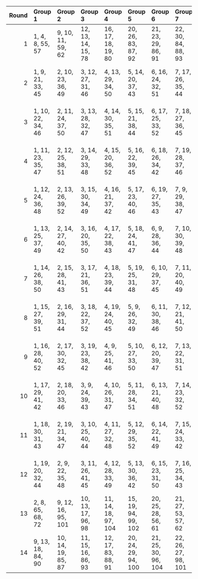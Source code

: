 |   Round | Group 1           | Group 2            | Group 3            | Group 4             | Group 5             | Group 6             | Group 7             | Group 8             | Group 9             | Group 10             | Group 11            | Group 12            | Group 13            | Group 14            | Group 15             | Group 16            | Group 17       | Group 18       | Group 19       | Group 20        | Group 21        | Group 22        |
|--------:|:------------------|:-------------------|:-------------------|:--------------------|:--------------------|:--------------------|:--------------------|:--------------------|:--------------------|:---------------------|:--------------------|:--------------------|:--------------------|:--------------------|:---------------------|:--------------------|:---------------|:---------------|:---------------|:----------------|:----------------|:----------------|
|       1 | 1, 4, 8, 55, 57   | 9, 10, 11, 59, 62  | 12, 13, 14, 15, 78 | 16, 17, 18, 19, 80  | 20, 26, 83, 87, 92  | 21, 23, 29, 86, 91  | 22, 30, 84, 88, 93  | 24, 27, 85, 89, 90  | 25, 67, 68, 69, 70  | 28, 71, 72, 73, 74   | 32, 36, 41, 76, 82  | 42, 47, 50, 97, 102 | 43, 49, 94, 98, 103 | 44, 46, 95, 99, 104 | 45, 52, 96, 100, 101 | 48, 51, 64, 65, 66  | 2, 5, 56, 63   | 3, 7, 54, 60   | 6, 53, 58, 61  | 31, 35, 40, 79  | 33, 37, 38, 77  | 34, 39, 75, 81  |
|       2 | 1, 9, 21, 33, 45  | 2, 10, 23, 36, 49  | 3, 12, 27, 31, 46  | 4, 13, 29, 34, 50   | 5, 14, 20, 37, 43   | 6, 16, 24, 32, 51   | 7, 17, 26, 35, 44   | 8, 18, 28, 38, 48   | 53, 74, 82, 93, 104 | 54, 64, 75, 85, 97   | 56, 66, 78, 91, 94  | 58, 68, 81, 86, 102 | 60, 70, 76, 92, 99  | 61, 71, 77, 84, 103 | 62, 72, 79, 87, 96   | 63, 73, 80, 90, 100 | 11, 25, 39, 42 | 15, 22, 40, 47 | 19, 30, 41, 52 | 55, 65, 88, 101 | 57, 67, 83, 98  | 59, 69, 89, 95  |
|       3 | 1, 10, 22, 34, 46 | 2, 11, 24, 37, 50  | 3, 13, 28, 32, 47  | 4, 14, 30, 35, 51   | 5, 15, 21, 38, 44   | 6, 17, 25, 33, 52   | 7, 18, 27, 36, 45   | 8, 19, 29, 39, 49   | 54, 65, 76, 86, 98  | 55, 66, 77, 89, 102  | 56, 67, 79, 92, 95  | 57, 68, 80, 84, 99  | 58, 69, 82, 87, 103 | 59, 70, 75, 90, 96  | 61, 72, 78, 85, 104  | 63, 74, 81, 91, 101 | 9, 20, 31, 42  | 12, 26, 40, 43 | 16, 23, 41, 48 | 53, 64, 83, 94  | 60, 71, 93, 100 | 62, 73, 88, 97  |
|       4 | 1, 11, 23, 35, 47 | 2, 12, 25, 38, 51  | 3, 14, 29, 33, 48  | 4, 15, 20, 36, 52   | 5, 16, 22, 39, 45   | 6, 18, 26, 34, 42   | 7, 19, 28, 37, 46   | 8, 9, 30, 40, 50    | 53, 65, 75, 84, 95  | 55, 67, 78, 90, 103  | 57, 69, 81, 85, 100 | 59, 71, 76, 91, 97  | 60, 72, 77, 83, 101 | 61, 73, 79, 86, 94  | 62, 74, 80, 89, 98   | 63, 64, 82, 92, 102 | 10, 21, 32, 43 | 13, 27, 41, 44 | 17, 24, 31, 49 | 54, 66, 87, 99  | 56, 68, 93, 96  | 58, 70, 88, 104 |
|       5 | 1, 12, 24, 36, 48 | 2, 13, 26, 39, 52  | 3, 15, 30, 34, 49  | 4, 16, 21, 37, 42   | 5, 17, 23, 40, 46   | 6, 19, 27, 35, 43   | 7, 9, 29, 38, 47    | 8, 10, 20, 41, 51   | 53, 66, 76, 85, 96  | 54, 67, 77, 88, 100  | 55, 68, 79, 91, 104 | 56, 69, 80, 83, 97  | 57, 70, 82, 86, 101 | 58, 71, 75, 89, 94  | 60, 73, 78, 84, 102  | 62, 64, 81, 90, 99  | 11, 22, 33, 44 | 14, 28, 31, 45 | 18, 25, 32, 50 | 59, 72, 92, 98  | 61, 74, 87, 95  | 63, 65, 93, 103 |
|       6 | 1, 13, 25, 37, 49 | 2, 14, 27, 40, 42  | 3, 16, 20, 35, 50  | 4, 17, 22, 38, 43   | 5, 18, 24, 41, 47   | 6, 9, 28, 36, 44    | 7, 10, 30, 39, 48   | 8, 11, 21, 31, 52   | 54, 68, 78, 89, 101 | 56, 70, 81, 84, 98   | 58, 72, 76, 90, 95  | 59, 73, 77, 93, 99  | 60, 74, 79, 85, 103 | 61, 64, 80, 88, 96  | 62, 65, 82, 91, 100  | 63, 66, 75, 83, 104 | 12, 23, 34, 45 | 15, 29, 32, 46 | 19, 26, 33, 51 | 53, 67, 86, 97  | 55, 69, 92, 94  | 57, 71, 87, 102 |
|       7 | 1, 14, 26, 38, 50 | 2, 15, 28, 41, 43  | 3, 17, 21, 36, 51  | 4, 18, 23, 39, 44   | 5, 19, 25, 31, 48   | 6, 10, 29, 37, 45   | 7, 11, 20, 40, 49   | 8, 12, 22, 32, 42   | 53, 68, 77, 87, 98  | 54, 69, 79, 90, 102  | 55, 70, 80, 93, 95  | 56, 71, 82, 85, 99  | 57, 72, 75, 88, 103 | 59, 74, 78, 83, 100 | 61, 65, 81, 89, 97   | 63, 67, 76, 84, 94  | 9, 27, 34, 52  | 13, 24, 35, 46 | 16, 30, 33, 47 | 58, 73, 91, 96  | 60, 64, 86, 104 | 62, 66, 92, 101 |
|       8 | 1, 15, 27, 39, 51 | 2, 16, 29, 31, 44  | 3, 18, 22, 37, 52  | 4, 19, 24, 40, 45   | 5, 9, 26, 32, 49    | 6, 11, 30, 38, 46   | 7, 12, 21, 41, 50   | 8, 13, 23, 33, 43   | 53, 69, 78, 88, 99  | 55, 71, 81, 83, 96   | 57, 73, 76, 89, 104 | 58, 74, 77, 92, 97  | 59, 64, 79, 84, 101 | 60, 65, 80, 87, 94  | 61, 66, 82, 90, 98   | 62, 67, 75, 93, 102 | 10, 28, 35, 42 | 14, 25, 36, 47 | 17, 20, 34, 48 | 54, 70, 91, 103 | 56, 72, 86, 100 | 63, 68, 85, 95  |
|       9 | 1, 16, 28, 40, 52 | 2, 17, 30, 32, 45  | 3, 19, 23, 38, 42  | 4, 9, 25, 41, 46    | 5, 10, 27, 33, 50   | 6, 12, 20, 39, 47   | 7, 13, 22, 31, 51   | 8, 14, 24, 34, 44   | 53, 70, 79, 89, 100 | 54, 71, 80, 92, 104  | 55, 72, 82, 84, 97  | 56, 73, 75, 87, 101 | 58, 64, 78, 93, 98  | 60, 66, 81, 88, 95  | 62, 68, 76, 83, 103  | 63, 69, 77, 86, 96  | 11, 29, 36, 43 | 15, 26, 37, 48 | 18, 21, 35, 49 | 57, 74, 90, 94  | 59, 65, 85, 102 | 61, 67, 91, 99  |
|      10 | 1, 17, 29, 41, 42 | 2, 18, 20, 33, 46  | 3, 9, 24, 39, 43   | 4, 10, 26, 31, 47   | 5, 11, 28, 34, 51   | 6, 13, 21, 40, 48   | 7, 14, 23, 32, 52   | 8, 15, 25, 35, 45   | 54, 72, 81, 93, 94  | 56, 74, 76, 88, 102  | 57, 64, 77, 91, 95  | 58, 65, 79, 83, 99  | 59, 66, 80, 86, 103 | 60, 67, 82, 89, 96  | 61, 68, 75, 92, 100  | 63, 70, 78, 87, 97  | 12, 30, 37, 44 | 16, 27, 38, 49 | 19, 22, 36, 50 | 53, 71, 90, 101 | 55, 73, 85, 98  | 62, 69, 84, 104 |
|      11 | 1, 18, 30, 31, 43 | 2, 19, 21, 34, 47  | 3, 10, 25, 40, 44  | 4, 11, 27, 32, 48   | 5, 12, 29, 35, 52   | 6, 14, 22, 41, 49   | 7, 15, 24, 33, 42   | 8, 16, 26, 36, 46   | 53, 72, 80, 91, 102 | 54, 73, 82, 83, 95   | 55, 74, 75, 86, 99  | 57, 65, 78, 92, 96  | 59, 67, 81, 87, 104 | 61, 69, 76, 93, 101 | 62, 70, 77, 85, 94   | 63, 71, 79, 88, 98  | 9, 23, 37, 51  | 13, 20, 38, 45 | 17, 28, 39, 50 | 56, 64, 89, 103 | 58, 66, 84, 100 | 60, 68, 90, 97  |
|      12 | 1, 19, 20, 32, 44 | 2, 9, 22, 35, 48   | 3, 11, 26, 41, 45  | 4, 12, 28, 33, 49   | 5, 13, 30, 36, 42   | 6, 15, 23, 31, 50   | 7, 16, 25, 34, 43   | 8, 17, 27, 37, 47   | 53, 73, 81, 92, 103 | 55, 64, 76, 87, 100  | 56, 65, 77, 90, 104 | 57, 66, 79, 93, 97  | 58, 67, 80, 85, 101 | 59, 68, 82, 88, 94  | 60, 69, 75, 91, 98   | 62, 71, 78, 86, 95  | 10, 24, 38, 52 | 14, 21, 39, 46 | 18, 29, 40, 51 | 54, 74, 84, 96  | 61, 70, 83, 102 | 63, 72, 89, 99  |
|      13 | 2, 8, 65, 68, 72  | 9, 12, 16, 95, 101 | 10, 13, 17, 96, 98 | 11, 14, 18, 97, 104 | 15, 19, 94, 99, 102 | 20, 25, 28, 56, 61  | 21, 27, 53, 57, 62  | 22, 24, 54, 58, 63  | 23, 30, 55, 59, 60  | 31, 32, 33, 100, 103 | 34, 35, 36, 37, 88  | 38, 39, 40, 41, 91  | 42, 46, 51, 83, 89  | 43, 47, 52, 85, 93  | 44, 48, 49, 87, 90   | 45, 50, 84, 86, 92  | 1, 7, 70, 74   | 3, 66, 69, 73  | 4, 77, 78, 79  | 5, 64, 67, 71   | 6, 80, 81, 82   | 26, 29, 75, 76  |
|      14 | 9, 13, 18, 84, 90 | 10, 14, 19, 85, 87 | 11, 15, 16, 86, 93 | 12, 17, 83, 88, 91  | 20, 24, 29, 94, 100 | 21, 25, 30, 96, 104 | 22, 26, 27, 98, 101 | 23, 28, 95, 97, 103 | 31, 36, 39, 67, 72  | 32, 38, 64, 68, 73   | 33, 35, 65, 69, 74  | 34, 41, 66, 70, 71  | 37, 40, 53, 54, 55  | 44, 52, 75, 78, 82  | 47, 56, 57, 58, 59   | 50, 60, 61, 62, 63  | 1, 2, 89, 92   | 3, 4, 5, 99    | 6, 7, 8, 102   | 42, 48, 77, 81  | 43, 45, 51, 80  | 46, 49, 76, 79  |